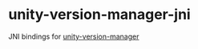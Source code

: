 unity-version-manager-jni
=========================

JNI bindings for [unity-version-manager](github.com/Larusso/unity-version-manager)

